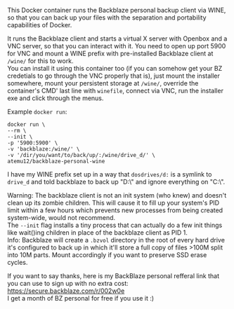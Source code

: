 This Docker container runs the Backblaze personal backup client via WINE, so that you can back up your files with the separation and portability capabilities of Docker.

It runs the Backblaze client and starts a virtual X server with Openbox and a VNC server, so that you can interact with it.
You need to open up port 5900 for VNC and mount a WINE prefix with pre-installed Backblaze client at `/wine/` for this to work.  
You can install it using this container too (if you can somehow get your BZ credetials to go through the VNC properly that is), just mount the installer somewhere, mount your persistent storage at `/wine/`, override the container's CMD' last line with `winefile`, connect via VNC, run the installer exe and click through the menus.

Example `docker run`:

    docker run \
    --rm \
    --init \
    -p '5900:5900' \
    -v 'backblaze:/wine/' \
    -v '/dir/you/want/to/back/up/:/wine/drive_d/' \
    atemu12/backblaze-personal-wine

I have my WINE prefix set up in a way that `dosdrives/d:` is a symlink to `drive_d` and told backblaze to back up "D:\\" and ignore everything on "C:\\".

Warning: The backblaze client is not an init system (who knew) and doesn't clean up its zombie children. This will cause it to fill up your system's PID limit within a few hours which prevents new processes from being created system-wide, would not recommend.  
The `--init` flag installs a tiny process that can actually do a few init things like wait()ing children in place of the backblaze client as PID 1.  
Info: Backblaze will create a `.bzvol` directory in the root of every hard drive it's configured to back up in which it'll store a full copy of files >100M split into 10M parts. Mount accordingly if you want to preserve SSD erase cycles.

If you want to say thanks, here is my BackBlaze personal refferal link that you can use to sign up with no extra cost: https://secure.backblaze.com/r/002w0e  
I get a month of BZ personal for free if you use it :)

